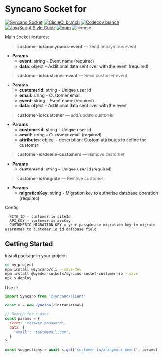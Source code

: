 # Syncano Socket for <name>

[![Syncano Socket](https://img.shields.io/badge/syncano-socket-blue.svg)](https://syncano.io)
[![CircleCI branch](https://img.shields.io/circleci/project/github/eyedea-io/syncano-socket-customer-io/master.svg)](https://circleci.com/gh/eyedea-io/syncano-socket-customer-io/tree/master)
[![Codecov branch](https://img.shields.io/codecov/c/github/eyedea-io/syncano-socket-customer-io/master.svg)](https://codecov.io/github/eyedea-io/syncano-socket-customer-io/)
[![JavaScript Style Guide](https://img.shields.io/badge/code_style-standard-brightgreen.svg)](https://standardjs.com)
[![npm](https://img.shields.io/npm/dw/@eyedea-sockets/customer-io.svg)](https://www.npmjs.com/package/@eyedea-sockets/customer-io)
![license](https://img.shields.io/github/license/eyedea-io/syncano-socket-customer-io.svg)

Main Socket features:

> **customer-io/anonymous-event** — Send anonymous event

- **Params**
  - **event**: string - Event name (required)
  - **data**: object - Additional data sent over with the event (required)

> **customer-io/customer-event** — Send customer event

- **Params**
  - **customerId**: string - Unique user id
  - **email**: string - Customer email
  - **event**: string - Event name (required)
  - **data**: object - Additional data sent over with the event

> **customer-io/customer** — add/update customer

- **Params**
  - **customerId**: string - Unique user id
  - **email**: string - Customer email (required)
  - **attributes**: object - description: Custom attributes to define the customer

> **customer-io/delete-customers** — Remove customer

- **Params**
  - **customerId**: string - Unique user id (required)

> **customer-io/migrate** — Remove customer

- **Params**
  - **migrationKey**: string - Migration key to authorise database operation (required)

Config:

```
  SITE_ID - customer.io siteId
  API_KEY = customer.io apiKey
  CUSTOMERIO_MIGRATION_KEY = your passphrase migration key to migrate usernames to customer.io id database field
```

## Getting Started

Install package in your project:

```sh
cd my_project
npm install @syncano/cli --save-dev
npm install @eyedea-sockets/syncano-socket-customer-io --save
npx s deploy
```

Use it:

```js
import Syncano from '@syncano/client'

const s = new Syncano(<instaneName>)

// Search for a user
const params = {
  event: 'recover_password',
  data: {
    'email': 'test@email.com',
  }
}

const suggestions = await s.get('customer-io/anonymous-event', params)

```
